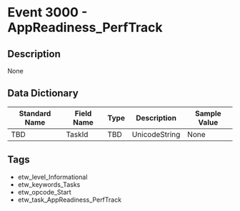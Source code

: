 # Event 3000 - AppReadiness_PerfTrack

## Description
None

## Data Dictionary
|Standard Name|Field Name|Type|Description|Sample Value|
|---|---|---|---|---|
|TBD|TaskId|TBD|UnicodeString|None|None|

## Tags
* etw_level_Informational
* etw_keywords_Tasks
* etw_opcode_Start
* etw_task_AppReadiness_PerfTrack